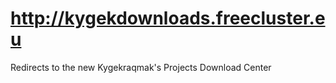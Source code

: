 # http://kygekdownloads.freecluster.eu

Redirects to the new Kygekraqmak's Projects Download Center

